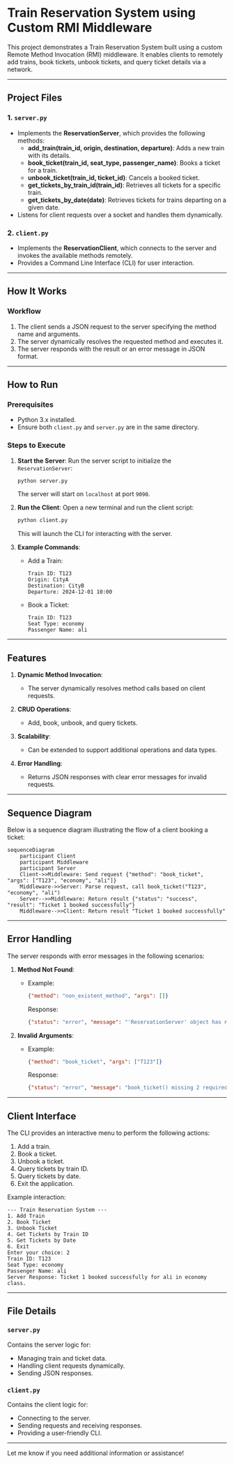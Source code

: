 # **Train Reservation System using Custom RMI Middleware**

This project demonstrates a Train Reservation System built using a custom Remote Method Invocation (RMI) middleware. It enables clients to remotely add trains, book tickets, unbook tickets, and query ticket details via a network.

---

## **Project Files**

### 1. `server.py`
- Implements the **ReservationServer**, which provides the following methods:
  - **add_train(train_id, origin, destination, departure)**: Adds a new train with its details.
  - **book_ticket(train_id, seat_type, passenger_name)**: Books a ticket for a train.
  - **unbook_ticket(train_id, ticket_id)**: Cancels a booked ticket.
  - **get_tickets_by_train_id(train_id)**: Retrieves all tickets for a specific train.
  - **get_tickets_by_date(date)**: Retrieves tickets for trains departing on a given date.
- Listens for client requests over a socket and handles them dynamically.

### 2. `client.py`
- Implements the **ReservationClient**, which connects to the server and invokes the available methods remotely.
- Provides a Command Line Interface (CLI) for user interaction.

---

## **How It Works**

### **Workflow**
1. The client sends a JSON request to the server specifying the method name and arguments.
2. The server dynamically resolves the requested method and executes it.
3. The server responds with the result or an error message in JSON format.

---

## **How to Run**

### **Prerequisites**
- Python 3.x installed.
- Ensure both `client.py` and `server.py` are in the same directory.

### **Steps to Execute**
1. **Start the Server**:
   Run the server script to initialize the `ReservationServer`:
   ```bash
   python server.py
   ```
   The server will start on `localhost` at port `9090`.

2. **Run the Client**:
   Open a new terminal and run the client script:
   ```bash
   python client.py
   ```
   This will launch the CLI for interacting with the server.

3. **Example Commands**:
   - Add a Train:
     ```
     Train ID: T123
     Origin: CityA
     Destination: CityB
     Departure: 2024-12-01 10:00
     ```
   - Book a Ticket:
     ```
     Train ID: T123
     Seat Type: economy
     Passenger Name: ali
     ```

---

## **Features**

1. **Dynamic Method Invocation**:
   - The server dynamically resolves method calls based on client requests.

2. **CRUD Operations**:
   - Add, book, unbook, and query tickets.

3. **Scalability**:
   - Can be extended to support additional operations and data types.

4. **Error Handling**:
   - Returns JSON responses with clear error messages for invalid requests.

---

## **Sequence Diagram**

Below is a sequence diagram illustrating the flow of a client booking a ticket:

```mermaid
sequenceDiagram
    participant Client
    participant Middleware
    participant Server
    Client->>Middleware: Send request {"method": "book_ticket", "args": ["T123", "economy", "ali"]}
    Middleware->>Server: Parse request, call book_ticket("T123", "economy", "ali")
    Server-->>Middleware: Return result {"status": "success", "result": "Ticket 1 booked successfully"}
    Middleware-->>Client: Return result "Ticket 1 booked successfully"
```

---

## **Error Handling**

The server responds with error messages in the following scenarios:
1. **Method Not Found**:
   - Example:
     ```json
     {"method": "non_existent_method", "args": []}
     ```
     Response:
     ```json
     {"status": "error", "message": "'ReservationServer' object has no attribute 'non_existent_method'"}
     ```

2. **Invalid Arguments**:
   - Example:
     ```json
     {"method": "book_ticket", "args": ["T123"]}
     ```
     Response:
     ```json
     {"status": "error", "message": "book_ticket() missing 2 required positional arguments: 'seat_type' and 'passenger_name'"}
     ```

---

## **Client Interface**

The CLI provides an interactive menu to perform the following actions:
1. Add a train.
2. Book a ticket.
3. Unbook a ticket.
4. Query tickets by train ID.
5. Query tickets by date.
6. Exit the application.

Example interaction:
```
--- Train Reservation System ---
1. Add Train
2. Book Ticket
3. Unbook Ticket
4. Get Tickets by Train ID
5. Get Tickets by Date
6. Exit
Enter your choice: 2
Train ID: T123
Seat Type: economy
Passenger Name: ali
Server Response: Ticket 1 booked successfully for ali in economy class.
```

---

## **File Details**

### `server.py`
Contains the server logic for:
- Managing train and ticket data.
- Handling client requests dynamically.
- Sending JSON responses.

### `client.py`
Contains the client logic for:
- Connecting to the server.
- Sending requests and receiving responses.
- Providing a user-friendly CLI.

---

Let me know if you need additional information or assistance!

